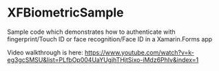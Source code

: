 # XFBiometricSample
Sample code which demonstrates how to authenticate with fingerprint/Touch ID or face recognition/Face ID in a Xamarin.Forms app

Video walkthrough is here: https://www.youtube.com/watch?v=k-eg3gcSMSU&list=PLfbOp004UaYUgjhTHjtSixo-iMdz6PhIv&index=1

